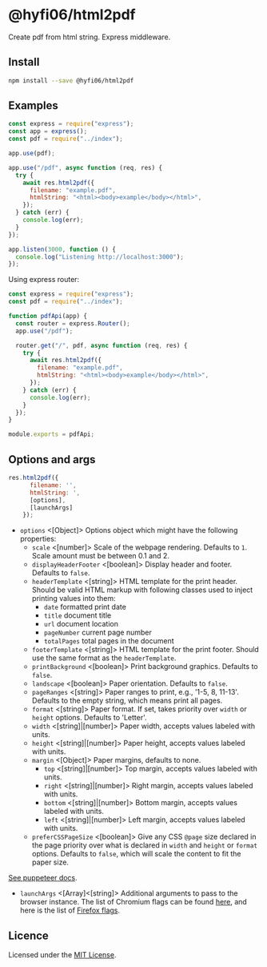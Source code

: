 # @hyfi06/html2pdf

Create pdf from html string. Express middleware.

## Install

```bash
npm install --save @hyfi06/html2pdf
```

## Examples

```js
const express = require("express");
const app = express();
const pdf = require("../index");

app.use(pdf);

app.use("/pdf", async function (req, res) {
  try {
    await res.html2pdf({
      filename: "example.pdf",
      htmlString: "<html><body>example</body></html>",
    });
  } catch (err) {
    console.log(err);
  }
});

app.listen(3000, function () {
  console.log("Listening http://localhost:3000");
});
```

Using express router:

```js
const express = require("express");
const pdf = require("../index");

function pdfApi(app) {
  const router = express.Router();
  app.use("/pdf");

  router.get("/", pdf, async function (req, res) {
    try {
      await res.html2pdf({
        filename: "example.pdf",
        htmlString: "<html><body>example</body></html>",
      });
    } catch (err) {
      console.log(err);
    }
  });
}

module.exports = pdfApi;
```

## Options and args

```js
res.html2pdf({
      filename: '',
      htmlString: ',
      [options],
      [launchArgs]
    });
```

- `options` <[Object]> Options object which might have the following properties:
  - `scale` <[number]> Scale of the webpage rendering. Defaults to `1`. Scale amount must be between 0.1 and 2.
  - `displayHeaderFooter` <[boolean]> Display header and footer. Defaults to `false`.
  - `headerTemplate` <[string]> HTML template for the print header. Should be valid HTML markup with following classes used to inject printing values into them:
    - `date` formatted print date
    - `title` document title
    - `url` document location
    - `pageNumber` current page number
    - `totalPages` total pages in the document
  - `footerTemplate` <[string]> HTML template for the print footer. Should use the same format as the `headerTemplate`.
  - `printBackground` <[boolean]> Print background graphics. Defaults to `false`.
  - `landscape` <[boolean]> Paper orientation. Defaults to `false`.
  - `pageRanges` <[string]> Paper ranges to print, e.g., '1-5, 8, 11-13'. Defaults to the empty string, which means print all pages.
  - `format` <[string]> Paper format. If set, takes priority over `width` or `height` options. Defaults to 'Letter'.
  - `width` <[string]|[number]> Paper width, accepts values labeled with units.
  - `height` <[string]|[number]> Paper height, accepts values labeled with units.
  - `margin` <[Object]> Paper margins, defaults to none.
    - `top` <[string]|[number]> Top margin, accepts values labeled with units.
    - `right` <[string]|[number]> Right margin, accepts values labeled with units.
    - `bottom` <[string]|[number]> Bottom margin, accepts values labeled with units.
    - `left` <[string]|[number]> Left margin, accepts values labeled with units.
  - `preferCSSPageSize` <[boolean]> Give any CSS `@page` size declared in the page priority over what is declared in `width` and `height` or `format` options. Defaults to `false`, which will scale the content to fit the paper size.

[See puppeteer docs](https://github.com/puppeteer/puppeteer/blob/v3.1.0/docs/api.md#pagepdfoptions).

- `launchArgs` <[Array]<[string]> Additional arguments to pass to the browser instance. The list of Chromium flags can be found [here](http://peter.sh/experiments/chromium-command-line-switches/), and here is the list of [Firefox flags](https://developer.mozilla.org/en-US/docs/Mozilla/Command_Line_Options).

## Licence

Licensed under the [MIT License](https://github.com/hyfi06/node-html2pdf/blob/master/LICENSE).
